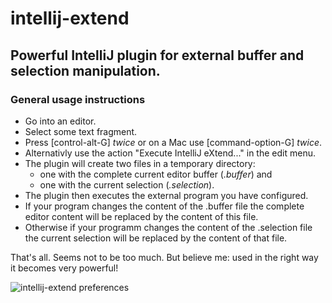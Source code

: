 # intellij-extend
## Powerful IntelliJ plugin for external buffer and selection manipulation.

### General usage instructions

- Go into an editor.
- Select some text fragment.
- Press [control-alt-G] *twice*  or on a Mac use [command-option-G] *twice*.
- Alternativly use the action "Execute IntelliJ eXtend..." in the edit menu.
- The plugin will create two files in a temporary directory:
  - one with the complete current editor buffer (*.buffer*) and 
  - one with the current selection (*.selection*).
- The plugin then executes the external program you have configured.
- If your program changes the content of the .buffer file the complete editor content will be replaced by the content of this file.
- Otherwise if your programm changes the content of the .selection file the current selection will be replaced by the content of that file.

That's all. Seems not to be too much. But believe me: used in the right way it becomes very powerful!

![intellij-extend preferences](https://cloud.githubusercontent.com/assets/11229521/7433259/dcfe59c4-f02f-11e4-97ef-1fb2d517240c.png)
